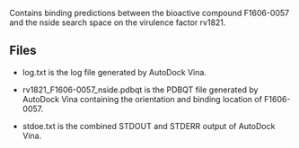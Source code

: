 Contains binding predictions between the bioactive compound F1606-0057 and the nside search space on the virulence factor rv1821.

## Files

- log.txt is the log file generated by AutoDock Vina.

- rv1821_F1606-0057_nside.pdbqt is the PDBQT file generated by AutoDock Vina containing the orientation and binding location of F1606-0057.

- stdoe.txt is the combined STDOUT and STDERR output of AutoDock Vina.

